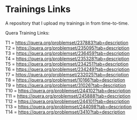 # Trainings Links
A repository that I upload my trainings in from time-to-time.

Quera Training Links:

T1 = https://quera.org/problemset/237883?tab=description <br />
T2 = https://quera.org/problemset/235095?tab=description <br />
T3 = https://quera.org/problemset/236459?tab=description <br />
T4 = https://quera.org/problemset/235328?tab=description <br />
T5 = https://quera.org/problemset/234251?tab=description <br />
T6 = https://quera.org/problemset/234249?tab=description <br />
T7 = https://quera.org/problemset/232025?tab=description <br />
T8 = https://quera.org/problemset/10166?tab=description <br />
T9 = https://quera.org/problemset/31026?tab=description <br />
T10 = https://quera.org/problemset/244102?tab=description <br />
T11 = https://quera.org/problemset/245888?tab=description <br />
T12 = https://quera.org/problemset/244101?tab=description <br />
T13 = https://quera.org/problemset/244098?tab=description <br />
T14 = https://quera.org/problemset/3410?tab=description
